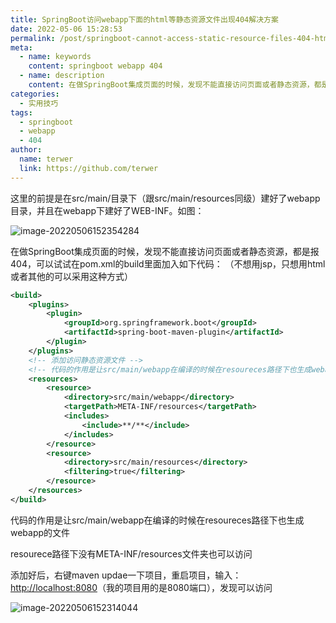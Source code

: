 ```yaml
---
title: SpringBoot访问webapp下面的html等静态资源文件出现404解决方案
date: 2022-05-06 15:28:53
permalink: /post/springboot-cannot-access-static-resource-files-404-html-under-webapp.html
meta:
  - name: keywords
    content: springboot webapp 404
  - name: description
    content: 在做SpringBoot集成页面的时候，发现不能直接访问页面或者静态资源，都是报404，可以试试在pom.xml的build里面加入代码（不想用jsp，只想用html或者其他的可以采用这种方式）。
categories:
  - 实用技巧
tags:
  - springboot
  - webapp
  - 404
author: 
  name: terwer
  link: https://github.com/terwer
---
```


这里的前提是在src/main/目录下（跟src/main/resources同级）建好了webapp目录，并且在webapp下建好了WEB-INF。如图：

![image-20220506152354284](https://img1.terwer.space/20220506152354.png)

在做SpringBoot集成页面的时候，发现不能直接访问页面或者静态资源，都是报404，可以试试在pom.xml的build里面加入如下代码：
（不想用jsp，只想用html或者其他的可以采用这种方式）

```xml
<build>
    <plugins>
        <plugin>
            <groupId>org.springframework.boot</groupId>
            <artifactId>spring-boot-maven-plugin</artifactId>
        </plugin>
    </plugins>
    <!-- 添加访问静态资源文件 -->
    <!-- 代码的作用是让src/main/webapp在编译的时候在resoureces路径下也生成webapp的文件 -->
    <resources>
        <resource>
            <directory>src/main/webapp</directory>
            <targetPath>META-INF/resources</targetPath>
            <includes>
                <include>**/**</include>
            </includes>
        </resource>
        <resource>
            <directory>src/main/resources</directory>
            <filtering>true</filtering>
        </resource>
    </resources>
</build>
```

代码的作用是让src/main/webapp在编译的时候在resoureces路径下也生成webapp的文件

resourece路径下没有META-INF/resources文件夹也可以访问

添加好后，右键maven updae一下项目，重启项目，输入：[http://localhost:8080](http://localhost:8080)（我的项目用的是8080端口），发现可以访问

![image-20220506152314044](https://img1.terwer.space/20220506152314.png)

